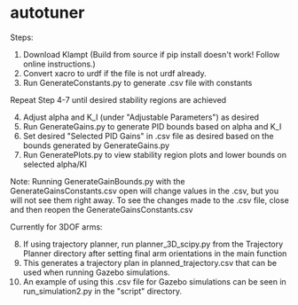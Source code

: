 # autotuner

Steps:

1. Download Klampt (Build from source if pip install doesn't work! Follow online instructions.)
2. Convert xacro to urdf if the file is not urdf already.
3. Run GenerateConstants.py to generate .csv file with constants

Repeat Step 4-7 until desired stability regions are achieved

4. Adjust alpha and K_I (under "Adjustable Parameters") as desired
5. Run GenerateGains.py to generate PID bounds based on alpha and K_I
6. Set desired "Selected PID Gains" in .csv file as desired based on the bounds generated by GenerateGains.py
7. Run GeneratePlots.py to view stability region plots and lower bounds on selected alpha/KI

Note: Running GenerateGainBounds.py with the GenerateGainsConstants.csv open will change values in the .csv, but you will not see them right away. To see the changes made to the .csv file, close and then reopen the GenerateGainsConstants.csv

Currently for 3DOF arms:

8. If using trajectory planner, run planner_3D_scipy.py from the Trajectory Planner directory after setting final arm orientations in the main function
9. This generates a trajectory plan in planned_trajectory.csv that can be used when running Gazebo simulations. 
10. An example of using this .csv file for Gazebo simulations can be seen in run_simulation2.py in the "script" directory.
